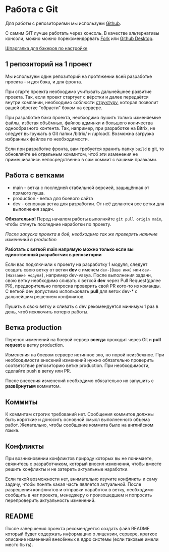 # Работа с Git


Для работы с репозиториями мы используем [Github](https://github.com/CedroAgency).

С самим GIT лучше работать через консоль. В качестве альтернативы консоли, можно можно порекомендорвать [Fork](https://www.google.com/search?q=Fork) или [Github Desktop](https://desktop.github.com).


[Шпаргалка для бэкеров по настройке](24_git_install.md)

## 1 репозиторий на 1 проект

Мы используем один репозиторий на протяжении всей разработке проекта - и для бэка, и для фронта.

При старте проекта необходимо учитывать дальнейшнее развитие проекта.
Так, если проект стартует с вёрстки и далее передаётся внутри компании, необходимо соблюсти [структуру](24_structure.md), которая позволит вашей вёрстке "обрасти" бэком на сервере.

При разработке бэка проекта, необходимо пушить только изменяемые файлы, избегая объёмных, файлов админки и большого количества однообразного контента. Так, например, при разработке на Bitrix, не следует выгружать в Git папки /bitrix/ и /upload/. Возможна загрузка избранных файлов по необходимости.

Если при разработке фронта, вам требуется хранить папку `build` в git, то обновляйте её отдельным коммитом, чтоб эти изменения не примешивались непосредственно в сам коммит с вашими правками.

## Работа с ветками

* main - ветка с последней стабильной версией, защищённая от прямого пуша.
* production - ветка для боевого сайта
* dev - основная ветка для разработки. От неё делаются все ветки для выполнения задач.


**Обязательно!** Перед началом работы выполняйте `git pull origin main`, чтобы стянуть последние наработки по проекту.

_После запуска проекта в бой, необходимо так же проверять наличие изменений в production_


**Работать с веткой main напрямую можно только если вы единственный разработчик в репозитории**


Если вас подключили к проекту на разработку 1 модуля, следует создать свою ветку от ветки **dev** c именем `dev-[Ваше имя]` или `dev-[Название модуля]`, например dev-vasya. После выполнения задачи, свою ветку необходимо сливать с веткой **dev** через Pull Request(далее PR), предворительно попросив проверить свой PR кого-то из команды. С веткой dev допустимо использовать **pull** для веток dev-* с дальнейшим решением конфликтов.


Пушить в свою ветку и сливать с dev рекомендуется минимум 1 раз в день, чтоб исключить потерю работы.


## Ветка production

Перенос изменений на боевой сервер **всегда** проходит через Git и **pull request** в ветку production.

Изменения на боевом сервере истинное зло, но порой неизбежное. При необходимости внесений изменений нужно обязательно проверить соответствие репозиторию ветке production. При необходимости, сделайте push в ветку или PR.

После внесения изменений необходимо обязательно их запушить с **развёрнутым** коммитом.


## Коммиты

К коммитам строгих требований нет. Сообщения коммитов должны быть короткие и доносить основной смысл выполненного объема работ. Желательно, чтобы сообщение коммита было на английском языке.


## Конфликты

При возникновении конфликтов природу которых вы не понимаете, свяжитесь с разработчиком, который вносил изменения, чтобы вместе решить конфликты и не затереть актуальные наработки.

Если такой возможности нет, внимательно изучите конфликты и саму задачу, чтобы понять какая часть является актуальной. После разрешения конфликтов и отправки наработок в ветку, необходимо сообщить в чат проекта, менеджеру о произошедшем и попросить перепроверить актуальность изменений.

## README
После завершения проекта рекомендуется создать файл README который будет содержать информацию о лицензии, сервере, краткое описание изменений внесённых в ядро системы (если таковые имели место быть).
